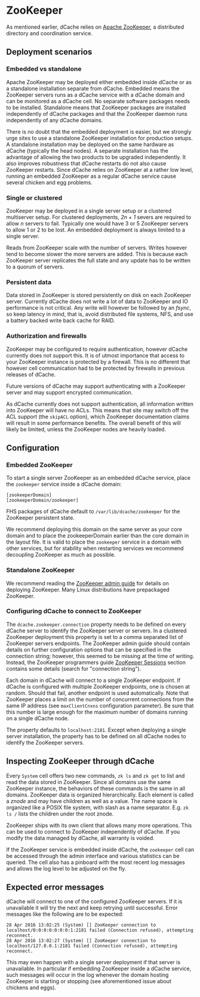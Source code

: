 ZooKeeper
=========

As mentioned earlier, dCache relies on [Apache ZooKeeper](https://zookeeper.apache.org), a distributed directory and coordination service.


## Deployment scenarios

### Embedded vs standalone

Apache ZooKeeper may be deployed either embedded inside dCache or as a standalone installation separate from dCache. Embedded means the ZooKeeper servers runs as a dCache service with a dCache domain and can be monitored as a dCache cell. No separate software packages needs to be installed. Standalone means that ZooKeeper packages are installed independently of dCache packages and that the ZooKeeper daemon runs independently of any dCache domains.

There is no doubt that the embedded deployment is easier, but we strongly urge sites to use a standalone ZooKeeper installation for production setups. A standalone installation may be deployed on the same hardware as dCache (typically the head nodes). A separate installation has the advantage of allowing the two products to be upgraded independently. It also improves robustness that dCache restarts do not also cause ZooKeeper restarts. Since dCache relies on ZooKeeper at a rather low level, running an embedded ZooKeeper as a regular dCache service cause several chicken and egg problems.

### Single or clustered

ZooKeeper may be deployed in a single server setup or a clustered multiserver setup. For clustered deployments, _2n + 1_ severs are required to allow _n_ servers to fail. Typically one would have 3 or 5 ZooKeeper servers to allow 1 or 2 to be lost. An embedded deployment is always limited to a single server.

Reads from ZooKeeper scale with the number of servers. Writes however tend to become slower the more servers are added. This is because each ZooKeeper server replicates the full state and any update has to be written to a quorum of servers.

### Persistent data

Data stored in ZooKeeper is stored persistently on disk on each ZooKeeper server. Currently dCache does not write a lot of data to ZooKeeper and IO performance is not critical. Any write will however be followed by an _fsync_, so keep latency in mind, that is, avoid distributed file systems, NFS, and use a battery backed write back cache for RAID.

### Authorization and firewalls

ZooKeeper may be configured to require authentication, however dCache currently does not support this. It is of utmost importance that access to your ZooKeeper instance is protected by a firewall. This is no different that however cell communication had to be protected by firewalls in previous releases of dCache.

Future versions of dCache may support authenticating with a ZooKeeper server and may support encrypted communication.

As dCache currently does not support authentication, all information written into ZooKeeper will have no ACLs.  This means that site may switch off the ACL support (the `skipACL` option), which ZooKeeper documentation claims will result in some performance benefits.  The overall benefit of this will likely be limited, unless the ZooKeeper nodes are heavily loaded.

## Configuration

### Embedded ZooKeeper

To start a single server ZooKeeper as an embedded dCache service, place the `zookeeper` service inside a dCache domain:

    [zookeeperDomain]
    [zookeeperDomain/zookeeper]

FHS packages of dCache default to `/var/lib/dcache/zookeeper` for the ZooKeeper persistent state.

We recommend deploying this domain on the same server as your core domain and to place the zookeeperDomain earlier than the core domain in the layout file. It is valid to place the `zookeeper` service in a domain with other services, but for stability when restarting services we recommend decoupling ZooKeeper as much as possible.

### Standalone ZooKeeper

We recommend reading the [ZooKeeper admin guide](https://zookeeper.apache.org/doc/current/zookeeperAdmin.html) for details on deploying ZooKeeper. Many Linux distributions have prepackaged ZooKeeper.

### Configuring dCache to connect to ZooKeeper

The `dcache.zookeeper.connection` property needs to be defined on every dCache server to identify the ZooKeeper server or servers. In a clustered ZooKeeper deployment this property is set to a comma separated list of ZooKeeper servers endpoints. The ZooKeeper admin guide should contain details on further configuration options that can be specified in the connection string; however, this seemed to be missing at the time of writing.  Instead, the ZooKeeper programmers guide [ZooKeeper Sessions](https://zookeeper.apache.org/doc/trunk/zookeeperProgrammers.html#ch_zkSessions) section contains some details (search for "connection string").

Each domain in dCache will connect to a single ZooKeeper endpoint.  If dCache is configured with multiple ZooKeeper endpoints, one is chosen at random.  Should that fail, another endpoint is used automatically.  Note that ZooKeeper places a limit on the number of concurrent connections from the same IP address (see `maxClientCnxns` configuration parameter).  Be sure that this number is large enough for the maximum number of domains running on a single dCache node.

The property defaults to `localhost:2181`. Except when deploying a single server installation, the property has to be defined on all dCache nodes to identify the ZooKeeper servers.

## Inspecting ZooKeeper through dCache

Every `System` cell offers two new commands, `zk ls` and `zk get` to list and read the data stored in ZooKeeper. Since all domains use the same ZooKeeper instance, the behaviors of these commands is the same in all domains. ZooKeeper data is organized hierarchically. Each element is called a _znode_ and may have children as well as a value. The name space is organized like a POSIX file system, with slash as a name separator. E.g. `zk ls /` lists the children under the root znode.

ZooKeeper ships with its own client that allows many more operations. This can be used to connect to ZooKeeper independently of dCache. If you modify the data managed by dCache, all warranty is voided.

If the ZooKeeper service is embedded inside dCache, the `zookeeper` cell can be accessed through the admin interface and various statistics can be queried. The cell also has a pinboard with the most recent log messages and allows the log level to be adjusted on the fly.

## Expected error messages

dCache will connect to one of the configured ZooKeeper servers. If it is unavailable it will try the next and keep retrying until successful. Error messages like the following are to be expected:

    28 Apr 2016 13:02:25 (System) [] ZooKeeper connection to localhost/0:0:0:0:0:0:0:1:2181 failed (Connection refused), attempting reconnect.
    28 Apr 2016 13:02:27 (System) [] ZooKeeper connection to localhost/127.0.0.1:2181 failed (Connection refused), attempting reconnect.

This may even happen with a single server deployment if that server is unavailable. In particular if embedding ZooKeeper inside a dCache service, such messages will occur in the log whenever the domain hosting ZooKeeper is starting or stopping (see aforementioned issue about chickens and eggs).